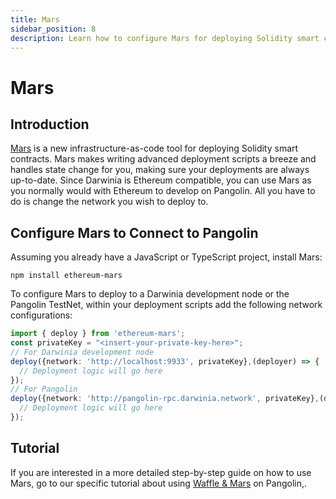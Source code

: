 ```yaml
---
title: Mars
sidebar_position: 8
description: Learn how to configure Mars for deploying Solidity smart contracts to either a locally running Darwinia development node or the Pangolin TestNet.
---
```


# Mars

## Introduction

[Mars](https://github.com/EthWorks/Mars) is a new infrastructure-as-code tool for deploying Solidity smart contracts. Mars makes writing advanced deployment scripts a breeze and handles state change for you, making sure your deployments are always up-to-date. Since Darwinia is Ethereum compatible, you can use Mars as you normally would with Ethereum to develop on Pangolin. All you have to do is change the network you wish to deploy to.

## Configure Mars to Connect to Pangolin

Assuming you already have a JavaScript or TypeScript project, install Mars:

```
npm install ethereum-mars
```

To configure Mars to deploy to a Darwinia development node or the Pangolin TestNet, within your deployment scripts add the following network configurations:

```typescript
import { deploy } from 'ethereum-mars';
const privateKey = "<insert-your-private-key-here>";
// For Darwinia development node
deploy({network: 'http://localhost:9933', privateKey},(deployer) => {
  // Deployment logic will go here
});
// For Pangolin
deploy({network: 'http://pangolin-rpc.darwinia.network', privateKey},(deployer) => {
  // Deployment logic will go here
});
```

## Tutorial

If you are interested in a more detailed step-by-step guide on how to use Mars, go to our specific tutorial about using [Waffle & Mars](/builders/interact/waffle-mars/) on Pangolin,.
